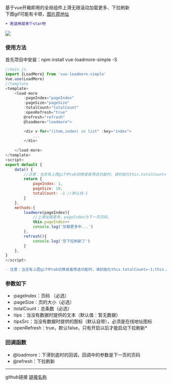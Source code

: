 ﻿基于vue开箱即用的全局组件上滑无限滚动加载更多、下拉刷新  
下图gif可能有卡顿，[图片原地址](https://file.40017.cn/tcyp/tz/refresh2.gif)  
```diff
+ 若适用就来个star吧
```

  ![](https://file.40017.cn/tcyp/tz/refresh2.gif)

### 使用方法
首先项目中安装：npm install vue-loadmore-simple -S
```javascript
//main.js
import {LoadMore} from 'vue-loadmore-simple'
Vue.use(LoadMore)
//template
<template>
    <load-more 
        :pageIndex="pageIndex" 
        :pageSize="pageSize" 
        :totalCount="totalCount" 
        :openRefresh="true"
        @refresh="refresh"
        @loadmore="loadmore">

        <div v-for="(item,index) in list" :key="index">
            ...
        </div>
        
    </load-more>
</template>
<script>
export default {
    data() {
        //注意：当含有上图gif中tab切换或者筛选功能时，请初始化this.totalCount=-1;this.pageIndex=1
        return {
            pageIndex: 1,
            pageSize: 10,
            totalCount: -1 //默认给-1
        }
    },
    methods:{
        loadmore(pageIndex){
            //上滑加载更多，pageIndex为下一页页码,
            this.pageIndex++
            console.log('加载更多中...')
        },
        refresh(){
            console.log('您下拉刷新了')
        }
    },
}
</script>

```
```diff
- 注意：当含有上图gif中tab切换或者筛选功能时，请初始化this.totalCount=-1;this.pageIndex=1 
```
### 参数如下
  *  :pageIndex：页码 （必选）
  *  :pageSize：页的大小（必选）
  *  :totalCount：总条数（必选）
  *  :tips：当没有数据时提供的文本（默认值：暂无数据）
  *  :tipsSrc：当没有数据时提供的图标（默认自带），必须是在线地址图标
  *  :openRefresh：true，默认false，只有开启以后才能启动下拉刷新* 
 
### 回调函数
  *  @loadmore：下滑到底时的回调，回调中的参数是下一页的页码
  *  @refresh：下拉刷新

***
github链接
[链接名称](https://github.com/tanagag/vue-loadmore-simple)
